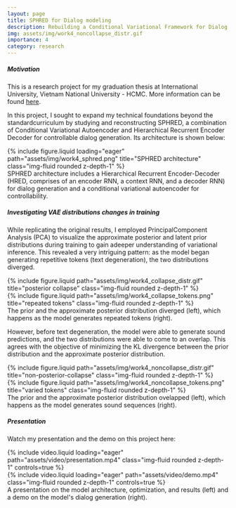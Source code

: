```yaml
---
layout: page
title: SPHRED for Dialog modeling
description: Rebuilding a Conditional Variational Framework for Dialog Generation
img: assets/img/work4_noncollapse_distr.gif
importance: 4
category: research
---
```


<h5><b>Motivation</b></h5>

This is a research project for my graduation thesis at International University, Vietnam National University - HCMC. More information can be found [here](https://github.com/hieuchi911/sphred_from_vhred).

In this project, I sought to expand my technical foundations beyond the standardcurriculum by studying and reconstructing SPHRED, a combination of Conditional Variational Autoencoder and Hierarchical Recurrent Encoder Decoder for controllable dialog generation. Its architecture is shown below:

<div class="row">
    <div class="col-sm mt-3 mt-md-0">
        {% include figure.liquid loading="eager" path="assets/img/work4_sphred.png" title="SPHRED architecture" class="img-fluid rounded z-depth-1" %}
    </div>
</div>
<div class="caption">
    SPHRED architecture includes a Hierarchical Recurrent Encoder-Decoder (HRED, comprises of an encoder RNN, a context RNN, and a decoder RNN) for dialog generation and a conditional variational autoencoder for controllability.
</div>

<h5><b>Investigating VAE distributions changes in training</b></h5>

While replicating the original results, I employed PrincipalComponent Analysis (PCA) to visualize the approximate posterior and latent prior distributions during training to gain adeeper understanding of variational inference. This revealed a very intriguing pattern: as the model began generating repetitive tokens (text degeneration), the two distributions diverged.

<div class="row justify-content-sm-center">
    <div class="col-sm-5 mt-3 mt-md-0">
        {% include figure.liquid path="assets/img/work4_collapse_distr.gif" title="posterior collapse" class="img-fluid rounded z-depth-1" %}
    </div>
    <div class="col-sm-7 mt-3 mt-md-0">
        {% include figure.liquid path="assets/img/work4_collapse_tokens.png" title="repeated tokens" class="img-fluid rounded z-depth-1" %}
    </div>
</div>
<div class="caption">
    The prior and the approximate posterior distribution diverged (left), which happens as the model generates repeated tokens (right).
</div>

However, before text degeneration, the model were able to generate sound predictions, and the two distributions were able to come to an overlap. This agrees with the objective of minimizing the KL divergence between the prior distribution and the approximate posterior distribution.

<div class="row justify-content-sm-center">
    <div class="col-sm-5 mt-3 mt-md-0">
        {% include figure.liquid path="assets/img/work4_noncollapse_distr.gif" title="non-posterior-collapse" class="img-fluid rounded z-depth-1" %}
    </div>
    <div class="col-sm-7 mt-3 mt-md-0">
        {% include figure.liquid path="assets/img/work4_noncollapse_tokens.png" title="varied tokens" class="img-fluid rounded z-depth-1" %}
    </div>
</div>
<div class="caption">
    The prior and the approximate posterior distribution ovelapped (left), which happens as the model generates sound sequences (right).
</div>

<h5><b>Presentation</b></h5>

Watch my presentation and the demo on this project here:

<div class="row mt-3">
    <div class="col-sm mt-3 mt-md-0">
        {% include video.liquid loading="eager" path="assets/video/presentation.mp4" class="img-fluid rounded z-depth-1" controls=true %}
    </div>
    <div class="col-sm mt-3 mt-md-0">
        {% include video.liquid loading="eager" path="assets/video/demo.mp4" class="img-fluid rounded z-depth-1" controls=true %}
    </div>
</div>
<div class="caption">
    A presentation on the model architecture, optimization, and results (left) and a demo on the model's dialog generation (right).
</div>
